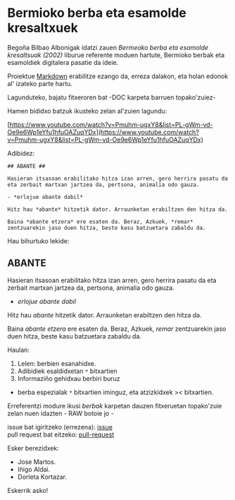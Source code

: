 # Bermioko berba eta esamolde kresaltxuek #

Begoña Bilbao Albonigak idatzi zauen *Bermeoko berba eta esamolde kresaltsuak (2002)* liburue referente moduen hartute, Bermioko berbak eta esamoldiek digitalera pasatie da ideie.

Proiektue [Markdown](https://en.wikipedia.org/wiki/Markdown) erabilitze ezango da, erreza dalakon, eta holan edonok al' izateko parte hartu.

Lagunduteko, bajatu fitxeroren bat -DOC karpeta barruen topako'zuiez-

Hamen bididxo batzuk ikusteko zelan al'zuien lagundu:

[https://www.youtube.com/watch?v=Pmuhm-ugxY8&list=PL-gWm-vd-Oe9e6Wp1eYfu1hfuOAZuqYDx](https://www.youtube.com/watch?v=Pmuhm-ugxY8&list=PL-gWm-vd-Oe9e6Wp1eYfu1hfuOAZuqYDx)

Adibidez:
```
## ABANTE ##

Hasieran itsasoan erabilitako hitza izan arren, gero herrira pasatu da eta zerbait martxan jartzea da, pertsona, animalia odo gauza.

- *erlojue abante dabil*

Hitz hau *abante* hitzetik dator. Arraunketan erabiltzen den hitza da.

Baina *abante etzera* ere esaten da. Beraz, Azkuek, *remar* zentzuarekin jaso duen hitza, beste kasu batzuetara zabaldu da.
```

Hau bihurtuko lekide:

## ABANTE ##

Hasieran itsasoan erabilitako hitza izan arren, gero herrira pasatu da eta zerbait martxan jartzea da, pertsona, animalia odo gauza.

- *erlojue abante dabil*

Hitz hau *abante* hitzetik dator. Arraunketan erabiltzen den hitza da.

Baina *abante etzera* ere esaten da. Beraz, Azkuek, *remar* zentzuarekin jaso duen hitza, beste kasu batzuetara zabaldu da.

Haulan:

1. Lelen: berbien esanahidxe.
2. Adibidiek esaldidxetan ```*``` bitxartien
3. Informaziño gehidxau berbiri buruz

- berba espezialak ```*``` bitxartien iminguz, eta atzizkidxek >< bitxartien.

Erreferentzi modure ikusi *berbak* karpetan dauzen fitxeruetan topako'zuie zelan nuen idazten - RAW botoie jo -

issue bat igiritzeko (errezena): [issue](https://github.com/ZiTAL/bermiotarra/issues)  
pull request bat eitzeko: [pull-request](https://stackoverflow.com/a/14680805/454827)

Esker berezidxek:

- Jose Martos.
- Iñigo Aldai.
- Dorleta Kortazar.

Eskerrik asko!



